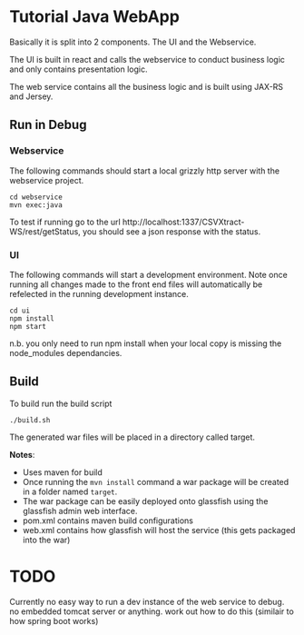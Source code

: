 # Tutorial Java WebApp

Basically it is split into 2 components. The UI and the Webservice.

The UI is built in react and calls the webservice to conduct business logic and only contains presentation logic.

The web service contains all the business logic and is built using JAX-RS and Jersey.


## Run in Debug

### Webservice
The following commands should start a local grizzly http server with the webservice project. 
```
cd webservice
mvn exec:java
```
To test if running go to the url http://localhost:1337/CSVXtract-WS/rest/getStatus, you should see a json response with the status.

### UI
The following commands will start a development environment. Note once running all changes made to the front end files will automatically be refelected in the running development instance.
```
cd ui
npm install
npm start
````

n.b. you only need to run npm install when your local copy is missing the node_modules dependancies.

## Build

To build run the build script
```
./build.sh
```

The generated war files will be placed in a directory called target.

**Notes**:
- Uses maven for build
- Once running the ```mvn install``` command a war package will be created in a folder named ```target```.
- The war package can be easily deployed onto glassfish using the glassfish admin web interface.
- pom.xml contains maven build configurations
- web.xml contains how glassfish will host the service (this gets packaged into the war)

# TODO 

Currently no easy way to run a dev instance of the web service to debug. no embedded tomcat server or anything. work out how to do this (similair to how spring boot works)